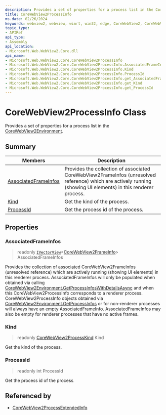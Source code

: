 ```yaml
---
description: Provides a set of properties for a process list in the CoreWebView2Environment.
title: CoreWebView2ProcessInfo
ms.date: 02/26/2024
keywords: webview2, webview, winrt, win32, edge, CoreWebView2, CoreWebView2Controller, browser control, edge html, CoreWebView2ProcessInfo
topic_type:
- APIRef
api_type:
- Assembly
api_location:
- Microsoft.Web.WebView2.Core.dll
api_name:
- Microsoft.Web.WebView2.Core.CoreWebView2ProcessInfo
- Microsoft.Web.WebView2.Core.CoreWebView2ProcessInfo.AssociatedFrameInfos
- Microsoft.Web.WebView2.Core.CoreWebView2ProcessInfo.Kind
- Microsoft.Web.WebView2.Core.CoreWebView2ProcessInfo.ProcessId
- Microsoft.Web.WebView2.Core.CoreWebView2ProcessInfo.get_AssociatedFrameInfos
- Microsoft.Web.WebView2.Core.CoreWebView2ProcessInfo.get_Kind
- Microsoft.Web.WebView2.Core.CoreWebView2ProcessInfo.get_ProcessId
---
```


# CoreWebView2ProcessInfo Class



Provides a set of properties for a process list in the [CoreWebView2Environment](corewebview2environment.md).

## Summary

Members|Description
--|--
[AssociatedFrameInfos](#associatedframeinfos) | Provides the collection of associated CoreWebView2FrameInfos (unresolved reference) which are actively running (showing UI elements) in this renderer process.
[Kind](#kind) | Get the kind of the process.
[ProcessId](#processid) | Get the process id of the process.

## Properties

### AssociatedFrameInfos

> readonly  [`IVectorView`](/uwp/api/Windows.Foundation.Collections.IVectorView-1)&lt;[CoreWebView2FrameInfo](corewebview2frameinfo.md)&gt; AssociatedFrameInfos

Provides the collection of associated CoreWebView2FrameInfos (unresolved reference) which are actively running (showing UI elements) in this renderer process.
AssociatedFrameInfos will only be populated when obtained via calling [CoreWebView2Environment.GetProcessInfosWithDetailsAsync](corewebview2environment.md#getprocessinfoswithdetailsasync) and when this CoreWebView2ProcessInfo corresponds to a renderer process. CoreWebView2ProcessInfo objects obtained via [CoreWebView2Environment.GetProcessInfos](corewebview2environment.md#getprocessinfos) or for non-renderer processes will always have an empty AssociatedFrameInfo. AssociatedFrameInfos may also be empty for renderer processes that have no active frames.

### Kind

> readonly  [CoreWebView2ProcessKind](corewebview2processkind.md) Kind

Get the kind of the process.

### ProcessId

> readonly  int ProcessId

Get the process id of the process.






## Referenced by

- [CoreWebView2ProcessExtendedInfo](corewebview2processextendedinfo.md)
